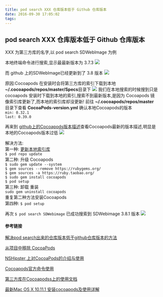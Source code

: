 ```yaml
---
title: pod search XXX 仓库版本低于 Github 仓库版本
date: 2016-09-30 17:05:02
tags:
---
```


## pod search XXX 仓库版本低于 Github 仓库版本
XXX 为第三方库的名字,以 pod search SDWebImage 为例

本地终端命令进行搜索,显示最最新版本为 3.7.3
![](http://obr2ozlb6.bkt.clouddn.com/14752042330301.jpg)

而 github 上的SDWebImage已经更新到了 3.8 版本
![](http://obr2ozlb6.bkt.clouddn.com/14752193391208.jpg)

原因:Cocoapods 在安装时会将第三方库的索引下载到本地 **~/.cocoapods/repos/master/Specs**目录下
![](http://obr2ozlb6.bkt.clouddn.com/14752214374894.jpg)
我们在本地搜索的时候搜到只是 cocoapods 安装时下载到本地的索引,搜索不到最新版本,是因为 Cocoapods 镜像索引库更新了,而本地的索引库却没更新! 
前往 **~/.cocoapods/repos/master** 目录下查看 **CocoaPods-version.yml** 确认本地Cocoapods的版本   
	`min: 0.32.1`     
	`last: 0.39.0` 

再来到 [github上的Cocoapods版本描述](https://github.com/CocoaPods/Specs/blob/master/CocoaPods-version.yml)查看Cocoapods最新的版本描述,明显是本地的Cocoapods版本过低
    ![](http://obr2ozlb6.bkt.clouddn.com/14752035139251.jpg)
        
解决方法:</br>
第一种: [更新本地索引库 ](https://guides.cocoapods.org/terminal/commands.html#pod_repo_update)   
`$ pod repo update`         
第二种: 升级 Cocoapods    
    `$ sudo gem update --system`       
    `$ gem sources --remove https://rubygems.org/`           
    `$ gem sources -a https://ruby.taobao.org/`              
    `$ sudo gem install cocoapods `             
    `$ pod setup`      
第三种: 卸载 重装         
   ` sudo gem uninstall cocoapods `       
    重复第二种方法安装Cocoapods      
第四种: `$ pod setup ` 
   
再次 `$ pod search SDWebimage` 已成功搜索到 SDWebimage 3.8.1 版本
![](http://obr2ozlb6.bkt.clouddn.com/14752256205791.jpg)

#### 参考链接
[解决pod search出来的仓库版本低于github仓库版本的方法](https://github.com/dabing1022/Blog/issues/3)

[从项目中移除 CocoaPods](http://stackoverflow.com/questions/16427421/how-to-remove-cocoapods-from-a-project?rq=1)

[NSHipster 上对Cocoa​Pods的介绍与使用](http://nshipster.cn/cocoapods/)

[Cocoapods官方命令使用](https://guides.cocoapods.org/terminal/commands.html#commands)

[第三方库在Cocoapodss上的使用文档](http://cocoadocs.org/)

[最新Mac OS X 10.11.1 安装cocoapods及使用详解](http://www.jianshu.com/p/b64b4fd08d3c)


